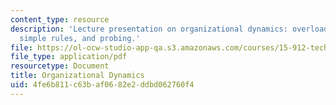 ```yaml
---
content_type: resource
description: 'Lecture presentation on organizational dynamics: overload, time-pacing,
  simple rules, and probing.'
file: https://ol-ocw-studio-app-qa.s3.amazonaws.com/courses/15-912-technology-strategy-fall-2008/4fe6b811c63baf0682e2ddbd062760f4_lec_19.pdf
file_type: application/pdf
resourcetype: Document
title: Organizational Dynamics
uid: 4fe6b811-c63b-af06-82e2-ddbd062760f4
---
```

